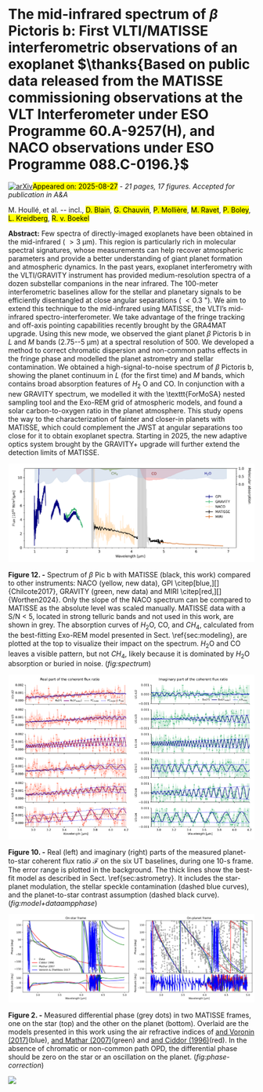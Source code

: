 <div class="macros" style="visibility:hidden;">
$\newcommand{\ensuremath}{}$
$\newcommand{\xspace}{}$
$\newcommand{\object}[1]{\texttt{#1}}$
$\newcommand{\farcs}{{.}''}$
$\newcommand{\farcm}{{.}'}$
$\newcommand{\arcsec}{''}$
$\newcommand{\arcmin}{'}$
$\newcommand{\ion}[2]{#1#2}$
$\newcommand{\textsc}[1]{\textrm{#1}}$
$\newcommand{\hl}[1]{\textrm{#1}}$
$\newcommand{\footnote}[1]{}$</div>



<div id="title">

# The mid-infrared spectrum of $\beta$ Pictoris b: First VLTI/MATISSE interferometric observations of an exoplanet $\thanks{Based on public data released from the MATISSE commissioning observations at the VLT Interferometer under ESO Programme 60.A-9257(H), and NACO observations under ESO Programme 088.C-0196.}$

</div>
<div id="comments">

[![arXiv](https://img.shields.io/badge/arXiv-2508.18366-b31b1b.svg)](https://arxiv.org/abs/2508.18366)<mark>Appeared on: 2025-08-27</mark> -  _21 pages, 17 figures. Accepted for publication in A&A_

</div>
<div id="authors">

M. Houllé, et al. -- incl., <mark>D. Blain</mark>, <mark>G. Chauvin</mark>, <mark>P. Mollière</mark>, <mark>M. Ravet</mark>, <mark>P. Boley</mark>, <mark>L. Kreidberg</mark>, <mark>R. v. Boekel</mark>

</div>
<div id="abstract">

**Abstract:** Few spectra of directly-imaged exoplanets have been obtained in the mid-infrared ( $>3$ µm). This region is particularly rich in molecular spectral signatures, whose measurements can help recover atmospheric parameters and provide a better understanding of giant planet formation and atmospheric dynamics. In the past years, exoplanet interferometry with the VLTI/GRAVITY instrument has provided medium-resolution spectra of a dozen substellar companions in the near infrared. The 100-meter interferometric baselines allow for the stellar and planetary signals to be efficiently disentangled at close angular separations ( $<0.3$ "). We aim to extend this technique to the mid-infrared using MATISSE, the VLTI’s mid-infrared spectro-interferometer. We take advantage of the fringe tracking and off-axis pointing capabilities recently brought by the GRA4MAT upgrade. Using this new mode, we observed the giant planet $\beta$ Pictoris b in $L$ and $M$ bands (2.75--5 µm) at a spectral resolution of 500. We developed a method to correct chromatic dispersion and non-common paths effects in the fringe phase and modelled the planet astrometry and stellar contamination. We obtained a high-signal-to-noise spectrum of $\beta$ Pictoris b, showing the planet continuum in $L$ (for the first time) and $M$ bands, which contains broad absorption features of $H_2$ O and CO. In conjunction with a new GRAVITY spectrum, we modelled it with the \texttt{ForMoSA} nested sampling tool and the Exo-REM grid of atmospheric models, and found a solar carbon-to-oxygen ratio in the planet atmosphere. This study opens the way to the characterization of fainter and closer-in planets with MATISSE, which could complement the JWST at angular separations too close for it to obtain exoplanet spectra. Starting in 2025, the new adaptive optics system brought by the GRAVITY+ upgrade will further extend the detection limits of MATISSE.

</div>

<div id="div_fig1">

<img src="tmp_2508.18366/./figures/full_spectrum_with_absorption.png" alt="Fig12" width="100%"/>

**Figure 12. -** Spectrum of $\beta$ Pic b with MATISSE (black, this work) compared to other instruments: NACO (yellow, new data), GPI \citep[blue,][]{Chilcote2017}, GRAVITY (green, new data) and MIRI \citep[red,][]{Worthen2024}. Only the slope of the NACO spectrum can be compared to MATISSE as the absolute level was scaled manually. MATISSE data with a S/N < 5, located in strong telluric bands and not used in this work, are shown in grey. The absorption curves of $H_2$O, CO, and $CH_4$, calculated from the best-fitting Exo-REM model presented in Sect. \ref{sec:modeling}, are plotted at the top to visualize their impact on the spectrum. $H_2$O and CO leaves a visible pattern, but not $CH_4$, likely because it is dominated by $H_2$O absorption or buried in noise. (*fig:spectrum*)

</div>
<div id="div_fig2">

<img src="tmp_2508.18366/./figures/2022-11-09T053702_OB2_exp7_frame3_planet_bin_real_model_allframes_augmented.png" alt="Fig10.1" width="50%"/><img src="tmp_2508.18366/./figures/2022-11-09T053702_OB2_exp7_frame3_planet_bin_imag_model_allframes_augmented.png" alt="Fig10.2" width="50%"/>

**Figure 10. -** Real (left) and imaginary (right) parts of the measured planet-to-star coherent flux ratio $\mathcal{F}$ on the six UT baselines, during one 10-s frame. The error range is plotted in the background. The thick lines show the best-fit model as described in Sect. \ref{sec:astrometry}. It includes the star-planet modulation, the stellar speckle contamination (dashed blue curves), and the planet-to-star contrast assumption (dashed black curve). (*fig:model+dataampphase*)

</div>
<div id="div_fig3">

<img src="tmp_2508.18366/./figures/refraction_model_comparison_star_jamescorr_v2.png" alt="Fig2.1" width="50%"/><img src="tmp_2508.18366/./figures/refraction_model_comparison_planet_jamescorr_v2.png" alt="Fig2.2" width="50%"/>

**Figure 2. -** Measured differential phase (grey dots) in two MATISSE frames, one on the star (top) and the other on the planet (bottom). Overlaid are the models presented in this work using the air refractive indices of [ and Voronin (2017)]()(blue), [ and Mathar (2007)]()(green) and [ and Ciddor (1996)]()(red). In the absence of chromatic or non-common path OPD, the differential phase should be zero on the star or an oscillation on the planet.
     (*fig:phase-correction*)

</div><div id="qrcode"><img src=https://api.qrserver.com/v1/create-qr-code/?size=100x100&data="https://arxiv.org/abs/2508.18366"></div>